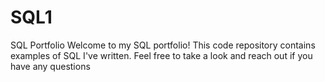 # SQL1
SQL Portfolio
Welcome to my SQL portfolio! This code repository contains examples of SQL I've written. Feel free to take a look and reach out if you have any questions
